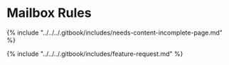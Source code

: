 # Mailbox Rules

{% include "../../../.gitbook/includes/needs-content-incomplete-page.md" %}



{% include "../../../.gitbook/includes/feature-request.md" %}
